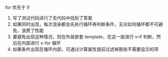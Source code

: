 for 优先于 if

1. 写了测试代码进行了去代码中找到了答案
2. 如果同时出现，每次渲染都会先执行循环再判断条件，无论如何循环都不可避免，浪费了性能
3. 要避免出现这种情况，则在外层嵌套 template，在这一层进行 v-if 判断，然后在内部进行 v-for
   循环
4. 如果条件出现在循环内部，可通过计算属性提前过滤掉那些不需要显示的项
